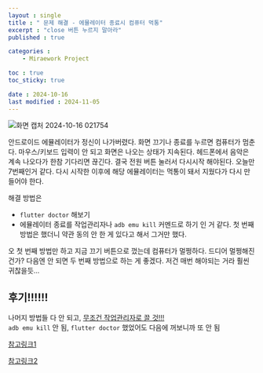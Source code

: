 ```yaml
---
layout : single
title : " 문제 해결 - 에뮬레이터 종료시 컴퓨터 먹통"
excerpt : "close 버튼 누르지 말아라"
published : true

categories : 
    - Miraework Project

toc : true
toc_sticky: true

date : 2024-10-16
last modified : 2024-11-05
---
```

![화면 캡처 2024-10-16 021754](https://github.com/user-attachments/assets/2be6b033-0901-4079-b681-c549bfbce14a)  

안드로이드 에뮬레이터가 정신이 나가버렸다. 화면 끄기나 종료를 누르면 컴퓨터가 멈춘다. 마우스/키보드 입력이 안 되고 화면은 나오는 상태가 지속된다. 헤드폰에서 음악은 계속 나오다가 한참 기다리면 끊긴다. 결국 전원 버튼 눌러서 다시시작 해야된다. 오늘만 7번째인거 같다. 다시 시작한 이후에 해당 에뮬레이터는 먹통이 돼서 지웠다가 다시 만들어야 한다.  

해결 방법은 
- `flutter doctor` 해보기
- 에뮬레이터 종료를 작업관리자나 `adb emu kill` 커멘드로 하기
인 거 같다. 첫 번째 방법은 했더니 약관 동의 안 한 게 있다고 해서 그거만 했다. 

오 첫 번째 방법만 하고 지금 끄기 버튼으로 껐는데 컴퓨터가 멀쩡하다. 드디어 멀쩡해진 건가? 다음엔 안 되면 두 번째 방법으로 하는 게 좋겠다. 저건 매번 해야되는 거라 훨씬 귀찮을듯...

## 후기!!!!!!
나머지 방법들 다 안 되고, <u>무조건 작업관리자로 끌 것!!! </u>  
`adb emu kill` 안 됨, `flutter doctor` 했었어도 다음에 꺼보니까 또 안 됨

[참고링크1](https://www.reddit.com/r/androiddev/comments/8vy1vz/anyone_have_problems_with_android_studio_freezing/)  

[참고링크2](https://livelikesloth.tistory.com/entry/%EC%95%88%EB%93%9C%EB%A1%9C%EC%9D%B4%EB%93%9C-%EC%8A%A4%ED%8A%9C%EB%94%94%EC%98%A4-%EC%97%90%EB%AE%AC%EB%A0%88%EC%9D%B4%ED%84%B0-%EB%81%84%EB%A9%B4-%EC%BB%B4%ED%93%A8%ED%84%B0-%EB%A9%88%EC%B6%A4-%ED%98%84%EC%83%81)